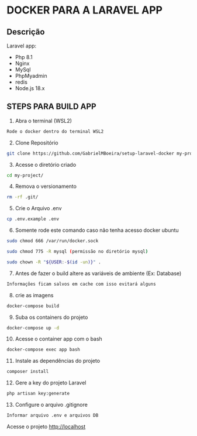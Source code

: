 # DOCKER PARA A LARAVEL APP

## Descrição

Laravel app:

- Php 8.1
- Nginx
- MySql
- PhpMyadmin
- redis
- Node.js 18.x

## STEPS PARA BUILD APP

1. Abra o terminal (WSL2)

```sh
Rode o docker dentro do terminal WSL2
```

2. Clone Repositório

```sh
git clone https://github.com/GabrielMBoeira/setup-laravel-docker my-project
```

3. Acesse o diretório criado

```sh
cd my-project/
```

4. Remova o versionamento

```sh
rm -rf .git/
```

5. Crie o Arquivo .env
```sh
cp .env.example .env
```

6. Somente rode este comando caso não tenha acesso docker ubuntu

```sh
sudo chmod 666 /var/run/docker.sock

sudo chmod 775 -R mysql (permissão no diretório mysql)

sudo chown -R "${USER:-$(id -un)}" . 
```

7. Antes de fazer o build altere as variáveis de ambiente (Ex: Database)

```sh 
Informações ficam salvos em cache com isso evitará alguns 
```

8. crie as imagens 

```sh
docker-compose build
```

9. Suba os containers do projeto

```sh
docker-compose up -d
```

10. Acesse o container app com o bash

```sh
docker-compose exec app bash
```

11. Instale as dependências do projeto

```sh
composer install
```

12. Gere a key do projeto Laravel

```sh
php artisan key:generate
```

13. Configure o arquivo .gitignore

```sh
Informar arquivo .env e arquivos DB
```

Acesse o projeto
[http://localhost](http://localhost)
